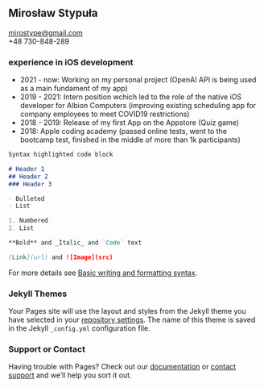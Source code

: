 ## Mirosław Stypuła 
mirostype@gmail.com\
+48 730-848-289


### experience in iOS development 
- 2021 - now: Working on my personal project (OpenAI API is being used as a main fundament of my app) 
- 2019 - 2021: Intern position wchich led to the role of the native iOS developer for Albion Computers (improving existing scheduling app for company employees to meet COVID19 restrictions)  
- 2018 - 2019: Release of my first App on the Appstore (Quiz game)
- 2018: Apple coding academy (passed online tests, went to the bootcamp test, finished in the middle of more than 1k participants) 
```markdown
Syntax highlighted code block

# Header 1
## Header 2
### Header 3

- Bulleted
- List

1. Numbered
2. List

**Bold** and _Italic_ and `Code` text

[Link](url) and ![Image](src)
```

For more details see [Basic writing and formatting syntax](https://docs.github.com/en/github/writing-on-github/getting-started-with-writing-and-formatting-on-github/basic-writing-and-formatting-syntax).

### Jekyll Themes

Your Pages site will use the layout and styles from the Jekyll theme you have selected in your [repository settings](https://github.com/mirostype/Experience/settings/pages). The name of this theme is saved in the Jekyll `_config.yml` configuration file.

### Support or Contact

Having trouble with Pages? Check out our [documentation](https://docs.github.com/categories/github-pages-basics/) or [contact support](https://support.github.com/contact) and we’ll help you sort it out.
